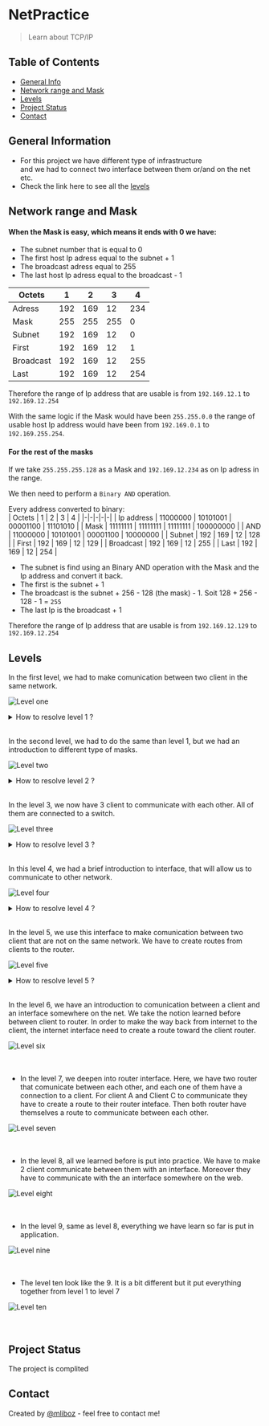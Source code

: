 # NetPractice
> Learn about TCP/IP 

## Table of Contents
* [General Info](#general-information)
* [Network range and Mask](#network-range-and-mask)
* [Levels](#levels)
* [Project Status](#project-status)
* [Contact](#contact)

## General Information
- For this project we have different type of infrastructure  
and we had to connect two interface between them or/and on the net etc.
- Check the link here to see all the [levels](#levels)

## Network range and Mask

#### **When the Mask is easy, which means it ends with 0 we have:**
- The subnet number that is equal to 0
- The first host Ip adress equal to the subnet + 1
- The broadcast adress equal to 255 
- The last host Ip adress equal to the broadcast - 1

| Octets | 1 | 2 | 3 | 4 |
| -|-|-|-|-|
| Adress | 192 | 169 | 12 | 234 |
| Mask | 255 | 255 | 255 | 0 |
| Subnet | 192 | 169 | 12 | 0 |
| First | 192 | 169 | 12 | 1 |
| Broadcast | 192 | 169 | 12 | 255 |
| Last | 192 | 169 | 12 | 254 |

Therefore the range of Ip address that are usable is from `192.169.12.1` to `192.169.12.254`

With the same logic if the Mask would have been `255.255.0.0` the range of usable host Ip address would have been from `192.169.0.1` to `192.169.255.254`.

#### **For the rest of the masks**
If we take `255.255.255.128` as a Mask and `192.169.12.234` as on Ip adress in the range.

We then need to perform a `Binary AND` operation.

Every address converted to binary:  
| Octets | 1 | 2 | 3 | 4 |
|-|-|-|-|-|
| Ip address | 11000000 | 10101001 | 00001100 | 11101010 |
| Mask | 11111111 | 11111111 | 11111111 | 100000000 |
| AND | 11000000 | 10101001 | 00001100 | 10000000 |
| Subnet | 192 | 169 | 12 | 128 |
| First | 192 | 169 | 12 | 129 |
| Broadcast | 192 | 169 | 12 | 255 |
| Last | 192 | 169 | 12 | 254 |

- The subnet is find using an Binary AND operation with the Mask and the Ip address and convert it back.  
- The first is the subnet + 1
- The broadcast is the subnet + 256 - 128 (the mask) - 1. Soit 128 + 256 - 128 - 1 = `255`
- The last Ip is the broadcast + 1

Therefore the range of Ip address that are usable is from `192.169.12.129` to `192.169.12.254`

## Levels
In the first level, we had to make comunication between two client in the same network.

![Level one](./img/level1.png)

<details>
<summary>How to resolve level 1 ?</summary>

- Goal 1:  
We have to change the Interface A1 IP address to be between `104.96.23.1` and `104.96.23.254`. [Learn how](#network-range-and-mask) to get the range.

- Goal 2:  
We have to change the Interface D1 IP address to be between `211.191.0.1` and `211.191.255.254`. [Learn how](#network-range-and-mask) to get the range.

![Level one](./img/level1_done.png) <br/> <br/> <br/>
</details>

<br/>

In the second level, we had to do the same than level 1, but we had an introduction to different type of masks.

![Level two](./img/level2.png)  
<details>
<summary>How to resolve level 2 ?</summary>

- Goal 1:  
We have to change the Interface A1 IP address to be between `192.168.93.193` and `104.96.23.222`. [Learn how](#network-range-and-mask) to get the range.
We also have to give the same mask for both inteface. Therfore, we have in Interface B1 the mask `255.255.255.224` or `/27`. Click [here](#mask) to learn how to convert between one and the other

- Goal 2:  
We have to change the Interface D1 IP address to be between `192.168.94.193` and `192.168.94.194`. [Learn how](#network-range-and-mask) to get the range.

![Level two](./img/level2_done.png) <br/> <br/> <br/>
</details>

<br/>

In the level 3, we now have 3 client to communicate with each other. All of them are connected to a switch.

![Level three](./img/level3.png)
<details>
<summary>How to resolve level 3 ?</summary>

- First of all we see that the mask of the network is `/25` or `255.255.255.128`. Moreover, we also know that the address `104.198.216.125` is in the network.
- Goal 1:  
We have to change both mask of Interface B1 and A1 to `/25`. [Learn more](#mask) about mask.
We alse have to change the Interface B1 IP address to be between `104.198.216.1` and `104.198.216.126`. [Learn how](#network-range-and-mask) to get the range.

- Goal 2 and 3:  
We have to change the Interface C1 IP address to be between `104.198.216.1` and `104.198.216.126`. [Learn how](#network-range-and-mask) to get the range.

![Level three](./img/level3_done.png) <br/> <br/> <br/>
</details>

<br/>

In this level 4, we had a brief introduction to interface, that will allow us to communicate to other network.

![Level four](./img/level4.png)
<details>
<summary>How to resolve level 4 ?</summary>  

The easiest for the mask is to be `/24` or `255.255.255.0`

We have to change both mask of Interface B1 and A1 to `/24`.[Learn more](#network-range-and-mask) about mask.

We alse have to change the Interface B1 IP address to be between `112.88.117.1` and `112.88.117.254`. [Learn how](#network-range-and-mask) to get the range.

All the goals should be resolved.

![Level four](./img/level4_done.png) <br/> <br/> <br/>
</details>

<br/>

In the level 5, we use this interface to make comunication between two client that are not on the same network. We have to create routes from clients to the router.

![Level five](./img/level5.png)

<details>
<summary>How to resolve level 5 ?</summary>  

The easiest for the mask is to be `/24` or `255.255.255.0`

We have to change both mask of Interface B1 and A1 to `/24`.[Learn more](#network-range-and-mask) about mask.

We alse have to change the Interface B1 IP address to be between `112.88.117.1` and `112.88.117.254`. [Learn how](#network-range-and-mask) to get the range.

All the goals should be resolved.

![Level five](./img/level5_done.png) <br/> <br/> <br/>
</details>

<br/>

In the level 6, we have an introduction to comunication between a client and an interface somewhere on the net. We take the notion learned before between client to router. In order to make the way back from internet to the client, the internet interface need to create a route toward the client router.

![Level six](./img/level6.png) <br/> <br/> <br/>

- In the level 7, we deepen into router interface. Here, we have two router that comunicate between each other, and each one of them have a connection to a client. For client A and Client C to communicate they have to create a route to their router inteface. Then both router have themselves a route to communicate between each other.

![Level seven](./img/level7.png) <br/> <br/> <br/>

- In the level 8, all we learned before is put into practice. We have to make 2 client communicate between them with an interface. Moreover they have to communicate with the an interface somewhere on the web.

![Level eight](./img/level8.png) <br/> <br/> <br/>

- In the level 9, same as level 8, everything we have learn so far is put in application.

![Level nine](./img/level9.png) <br/> <br/> <br/>

- The level ten look like the 9. It is a bit different but it put everything together from level 1 to level 7

![Level ten](./img/level10.png) <br/> <br/> <br/>

## Project Status
The project is complited

## Contact
Created by [@mliboz](https://github.com/MaxenceLiboz/) - feel free to contact me!
